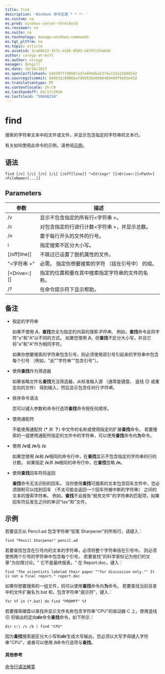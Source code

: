 ```yaml
---
title: find
description: 'Windows 命令主题 * * *- '
ms.custom: na
ms.prod: windows-server-threshold
ms.reviewer: na
ms.suite: na
ms.technology: manage-windows-commands
ms.tgt_pltfrm: na
ms.topic: article
ms.assetid: 2ca66b22-3b7c-4166-8503-eb75fc53ab46
author: coreyp-at-msft
ms.author: coreyp
manager: dongill
ms.date: 10/16/2017
ms.openlocfilehash: b4639ff780687ad7a69ddba5374a722a15b06542
ms.sourcegitcommit: 0d0b32c8986ba7db9536e0b8648d4ddf9b03e452
ms.translationtype: MT
ms.contentlocale: zh-CN
ms.lasthandoff: 04/17/2019
ms.locfileid: "59848258"
---
```

# <a name="find"></a>find



搜索的字符串文本中的文件或文件，并显示包含指定的字符串的文本行。

有关如何使用此命令的示例，请参阅[示例](#BKMK_examples)。

## <a name="syntax"></a>语法

```
find [/v] [/c] [/n] [/i] [/off[line]] "<String>" [[<Drive>:][<Path>]<FileName>[...]]
```

## <a name="parameters"></a>Parameters

|参数|描述|
|---------|-----------|
|/v|显示不包含指定的所有行\<字符串 >。|
|/c|对包含指定的行进行计数\<字符串 >，并显示总数。|
|/n|置于每行开头的文件的行号。|
|i|指定搜索不区分大小写。|
|[/off[line]]|不跳过已设置了脱机属性的文件。|
|"\<字符串 >"|必需。 指定你想要搜索的字符 （括在引号中） 的组。|
|[\<Drive>:][<Path>]<FileName>|指定的位置和要在其中搜索指定字符串的文件的名称。|
|/?|在命令提示符下显示帮助。|

## <a name="remarks"></a>备注

-   指定的字符串

    如果不使用 **/i**，**查找**完全为指定的内容的搜索*字符串*。 例如，**查找**命令会将字符"a"和"A"以不同的方式。 如果您使用 **/i**，但**查找**不区分大小写，并且它将"a"和"A"作为相同字符。

    如果你想要搜索的字符串包含引号，则必须使用双引号引起来的字符串中包含每个引号 （例如，"此""字符串""包含引号"）。
-   使用**查找**作为筛选器

    如果省略文件名**查找**充当筛选器，从标准输入源 （通常是键盘、 竖线 (|) 或重定向的文件） 得到输入，然后显示包含任何行*字符串*。
-   排序命令语法

    您可以键入参数和命令行选项**查找**命令按任何顺序。
-   使用通配符

    不能使用通配符 (**&#42;** 并 **？**) 中文件的名称或使用指定的扩展**查找**命令。 若要搜索的一组使用通配符指定的文件中的字符串，可以使用**查找**命令内**为**命令。
-   使用 **/v**或 **/n**与 **/c**

    如果您使用 **/c**和 **/v**相同的命令行中，在**查找**显示不包含指定的字符串的行的计数。 如果指定 **/c**并 **/n**相同的命令行中，在**查找**忽略 **/n**。
-   使用**查找**回车符将返回

    **查找**命令无法识别的回车。 当你使用**查找**可搜索的文本包含回车文件中，您必须限制可以找到回车 （不太可能会返回一个回车符被中断的字符串） 之间的文本的搜索字符串。 例如，**查找**不会报告"税务文件"的字符串的匹配项，如果回车符后发生之间的单词"tax"和"文件。

## <a name="BKMK_examples"></a>示例

若要显示从 Pencil.ad 包含字符串"铅笔 Sharpener"的所有行，请键入：
```
find "Pencil Sharpener" pencil.ad
```
若要查找包含在引号内的文本的字符串，必须将整个字符串括在引号中。 则必须使用两个引号的字符串中包含每个引号。 若要查找"的科学家标记为他们的文章"为仅限讨论。" 它不是最终报表。" 在 Report.doc，键入：
```
find "The scientists labeled their paper ""for discussion only."" It is not a final report." report.doc
```
如果你想要搜索的一组文件，则可以使用**查找**命令内**为**命令。 若要查找当前目录中的文件扩展名为.bat 和，包含字符串"提示符"，键入：
```
for %f in (*.bat) do find "PROMPT" %f 
```
若要搜索硬盘以查找并显示文件名称包含字符串"CPU"的驱动器 C 上，使用竖线 (|) 将输出的定向**dir**命令**查找**命令，如下所示：
```
dir c:\ /s /b | find "CPU" 
```
因为**查找**搜索是区分大小写和**dir**生成大写输出，您必须以大写字母键入字符串"CPU"，或者可以使用 **/i**命令行选项与**查找**。

#### <a name="additional-references"></a>其他参考

[命令行语法解答](command-line-syntax-key.md)